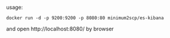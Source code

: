 usage:

```
docker run -d -p 9200:9200 -p 8080:80 minimum2scp/es-kibana
```

and open http://localhost:8080/ by browser

